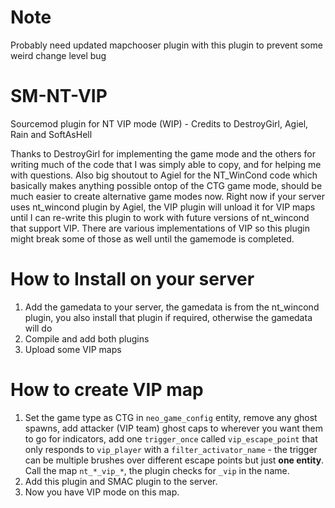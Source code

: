 # Note
Probably need updated mapchooser plugin with this plugin to prevent some weird change level bug
  
# SM-NT-VIP
Sourcemod plugin for NT VIP mode (WIP) - Credits to DestroyGirl, Agiel, Rain and SoftAsHell

Thanks to DestroyGirl for implementing the game mode and the others for writing much of the code that I was simply able to copy, and for helping me with questions. Also big shoutout to Agiel for the NT_WinCond code which basically makes anything possible ontop of the CTG game mode, should be much easier to create alternative game modes now. Right now if your server uses nt_wincond plugin by Agiel, the VIP plugin will unload it for VIP maps until I can re-write this plugin to work with future versions of nt_wincond that support VIP.
There are various implementations of VIP so this plugin might break some of those as well until the gamemode is completed.

# How to Install on your server
1) Add the gamedata to your server, the gamedata is from the nt_wincond plugin, you also install that plugin if required, otherwise the gamedata will do
2) Compile and add both plugins
3) Upload some VIP maps

# How to create VIP map
1) Set the game type as CTG in `neo_game_config` entity, remove any ghost spawns, add attacker (VIP team) ghost caps to wherever you want them to go for indicators, add one `trigger_once` called `vip_escape_point` that only responds to `vip_player` with a `filter_activator_name` - the trigger can be multiple brushes over different escape points but just **one entity**. Call the map `nt_*_vip_*`, the plugin checks for `_vip` in the name.
2) Add this plugin and SMAC plugin to the server.
3) Now you have VIP mode on this map.
